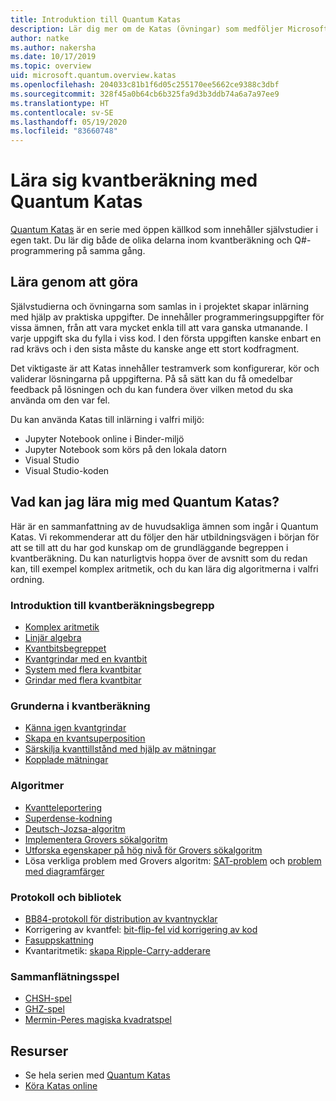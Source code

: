 ```yaml
---
title: Introduktion till Quantum Katas
description: Lär dig mer om de Katas (övningar) som medföljer Microsoft Quantum Development Kit (QDK)
author: natke
ms.author: nakersha
ms.date: 10/17/2019
ms.topic: overview
uid: microsoft.quantum.overview.katas
ms.openlocfilehash: 204033c81b1f6d05c255170ee5662ce9388c3dbf
ms.sourcegitcommit: 328f45a0b64cb6b325fa9d3b3ddb74a6a7a97ee9
ms.translationtype: HT
ms.contentlocale: sv-SE
ms.lasthandoff: 05/19/2020
ms.locfileid: "83660748"
---
```

# <a name="learn-quantum-computing-with-the-quantum-katas"></a>Lära sig kvantberäkning med Quantum Katas

[Quantum Katas](https://github.com/Microsoft/QuantumKatas/) är en serie med öppen källkod som innehåller självstudier i egen takt. Du lär dig både de olika delarna inom kvantberäkning och Q#-programmering på samma gång.

## <a name="learning-by-doing"></a>Lära genom att göra

Självstudierna och övningarna som samlas in i projektet skapar inlärning med hjälp av praktiska uppgifter. De innehåller programmeringsuppgifter för vissa ämnen, från att vara mycket enkla till att vara ganska utmanande. I varje uppgift ska du fylla i viss kod. I den första uppgiften kanske enbart en rad krävs och i den sista måste du kanske ange ett stort kodfragment.

Det viktigaste är att Katas innehåller testramverk som konfigurerar, kör och validerar lösningarna på uppgifterna. På så sätt kan du få omedelbar feedback på lösningen och du kan fundera över vilken metod du ska använda om den var fel.

Du kan använda Katas till inlärning i valfri miljö:

* Jupyter Notebook online i Binder-miljö
* Jupyter Notebook som körs på den lokala datorn
* Visual Studio
* Visual Studio-koden

## <a name="what-can-i-learn-with-the-quantum-katas"></a>Vad kan jag lära mig med Quantum Katas?

Här är en sammanfattning av de huvudsakliga ämnen som ingår i Quantum Katas. Vi rekommenderar att du följer den här utbildningsvägen i början för att se till att du har god kunskap om de grundläggande begreppen i kvantberäkning. Du kan naturligtvis hoppa över de avsnitt som du redan kan, till exempel komplex aritmetik, och du kan lära dig algoritmerna i valfri ordning.

### <a name="introduction-to-quantum-computing-concepts"></a>Introduktion till kvantberäkningsbegrepp

* [Komplex aritmetik](https://github.com/microsoft/QuantumKatas/tree/master/tutorials/ComplexArithmetic)
* [Linjär algebra](https://github.com/microsoft/QuantumKatas/tree/master/tutorials/LinearAlgebra)
* [Kvantbitsbegreppet](https://github.com/microsoft/QuantumKatas/tree/master/tutorials/Qubit)
* [Kvantgrindar med en kvantbit](https://github.com/microsoft/QuantumKatas/tree/master/tutorials/SingleQubitGates)
* [System med flera kvantbitar](https://github.com/microsoft/QuantumKatas/tree/master/tutorials/MultiQubitSystems)
* [Grindar med flera kvantbitar](https://github.com/microsoft/QuantumKatas/tree/master/tutorials/MultiQubitGates)

### <a name="quantum-computing-fundamentals"></a>Grunderna i kvantberäkning

* [Känna igen kvantgrindar](https://github.com/microsoft/QuantumKatas/tree/master/BasicGates)
* [Skapa en kvantsuperposition](https://github.com/microsoft/QuantumKatas/tree/master/Superposition)
* [Särskilja kvanttillstånd med hjälp av mätningar](https://github.com/microsoft/QuantumKatas/tree/master/Measurements)
* [Kopplade mätningar](https://github.com/microsoft/QuantumKatas/tree/master/JointMeasurements)

### <a name="algorithms"></a>Algoritmer

* [Kvantteleportering](https://github.com/microsoft/QuantumKatas/tree/master/Teleportation)
* [Superdense-kodning](https://github.com/microsoft/QuantumKatas/tree/master/SuperdenseCoding)
* [Deutsch-Jozsa-algoritm](https://github.com/microsoft/QuantumKatas/tree/master/tutorials/ExploringDeutschJozsaAlgorithm)
* [Implementera Grovers sökalgoritm](https://github.com/microsoft/QuantumKatas/tree/master/GroversAlgorithm)
* [Utforska egenskaper på hög nivå för Grovers sökalgoritm](https://github.com/microsoft/QuantumKatas/tree/master/tutorials/ExploringGroversAlgorithm)
* Lösa verkliga problem med Grovers algoritm: [SAT-problem](https://github.com/microsoft/QuantumKatas/tree/master/SolveSATWithGrover) och [problem med diagramfärger](https://github.com/microsoft/QuantumKatas/tree/master/GraphColoring)

### <a name="protocols-and-libraries"></a>Protokoll och bibliotek

* [BB84-protokoll för distribution av kvantnycklar](https://github.com/microsoft/QuantumKatas/tree/master/KeyDistribution_BB84)
* Korrigering av kvantfel: [bit-flip-fel vid korrigering av kod](https://github.com/microsoft/QuantumKatas/tree/master/QEC_BitFlipCode)
* [Fasuppskattning](https://github.com/microsoft/QuantumKatas/blob/master/PhaseEstimation)
* Kvantaritmetik: [skapa Ripple-Carry-adderare](https://github.com/microsoft/QuantumKatas/blob/master/RippleCarryAdder)

### <a name="entanglement-games"></a>Sammanflätningsspel

* [CHSH-spel](https://github.com/microsoft/QuantumKatas/tree/master/CHSHGame)
* [GHZ-spel](https://github.com/microsoft/QuantumKatas/tree/master/GHZGame)
* [Mermin-Peres magiska kvadratspel](https://github.com/microsoft/QuantumKatas/tree/master/MagicSquareGame)

## <a name="resources"></a>Resurser

* Se hela serien med [Quantum Katas](https://github.com/microsoft/QuantumKatas)
* [Köra Katas online](https://aka.ms/try-quantum-katas)
